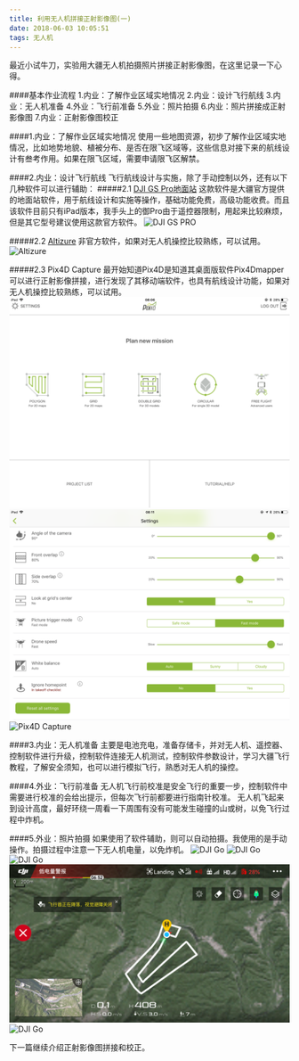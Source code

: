 ```yaml
---
title: 利用无人机拼接正射影像图(一)
date: 2018-06-03 10:05:51
tags: 无人机
---
```


最近小试牛刀，实验用大疆无人机拍摄照片拼接正射影像图，在这里记录一下心得。

####基本作业流程
1.内业：了解作业区域实地情况
2.内业：设计飞行航线
3.内业：无人机准备
4.外业：飞行前准备
5.外业：照片拍摄
6.内业：照片拼接成正射影像图
7.内业：正射影像图校正

####1.内业：了解作业区域实地情况
使用一些地图资源，初步了解作业区域实地情况，比如地势地貌、植被分布、是否在限飞区域等，这些信息对接下来的航线设计有叁考作用。如果在限飞区域，需要申请限飞区解禁。

####2.内业：设计飞行航线
飞行航线设计与实施，除了手动控制以外，还有以下几种软件可以进行辅助：
#####2.1 [DJI GS Pro地面站](https://www.dji.com/cn/ground-station-pro)
这款软件是大疆官方提供的地面站软件，用于航线设计和实施等操作，基础功能免费，高级功能收费。而且该软件目前只有iPad版本，我手头上的御Pro由于遥控器限制，用起来比较麻烦，但是其它型号建议使用这款官方软件。
![DJI GS PRO](dronephotoscreatedom1/IMG_0223.PNG)

#####2.2 [Altizure](https://www.altizure.cn/mobile)
非官方软件，如果对无人机操控比较熟练，可以试用。
![Altizure](dronephotoscreatedom1/IMG_0231.PNG)

#####2.3 Pix4D Capture
最开始知道Pix4D是知道其桌面版软件Pix4Dmapper可以进行正射影像拼接，进行发现了其移动端软件，也具有航线设计功能，如果对无人机操控比较熟练，可以试用。
![Pix4D Capture](dronephotoscreatedom1/IMG_0233.PNG)
![Pix4D Capture](dronephotoscreatedom1/IMG_0234.PNG)
![Pix4D Capture](dronephotoscreatedom1/IMG_0235.PNG)

####3.内业：无人机准备
主要是电池充电，准备存储卡，并对无人机、遥控器、控制软件进行升级，控制软件连接无人机测试，控制软件参数设计，学习大疆飞行教程，了解安全须知，也可以进行模拟飞行，熟悉对无人机的操控。

####4.外业：飞行前准备
无人机飞行前校准是安全飞行的重要一步，控制软件中需要进行校准的会给出提示，但每次飞行前都要进行指南针校准。
无人机飞起来到设计高度，最好环绕一周看一下周围有没有可能发生碰撞的山或树，以免飞行过程中炸机。

####5.外业：照片拍摄
如果使用了软件辅助，则可以自动拍摄。我使用的是手动操作。拍摄过程中注意一下无人机电量，以免炸机。
![DJI Go](dronephotoscreatedom1/IMG_6196.PNG)
![DJI Go](dronephotoscreatedom1/IMG_6197.PNG)
![DJI Go](dronephotoscreatedom1/IMG_6198.PNG)
![DJI Go](dronephotoscreatedom1/IMG_6199.PNG)
![DJI Go](dronephotoscreatedom1/IMG_6200.PNG)

下一篇继续介绍正射影像图拼接和校正。